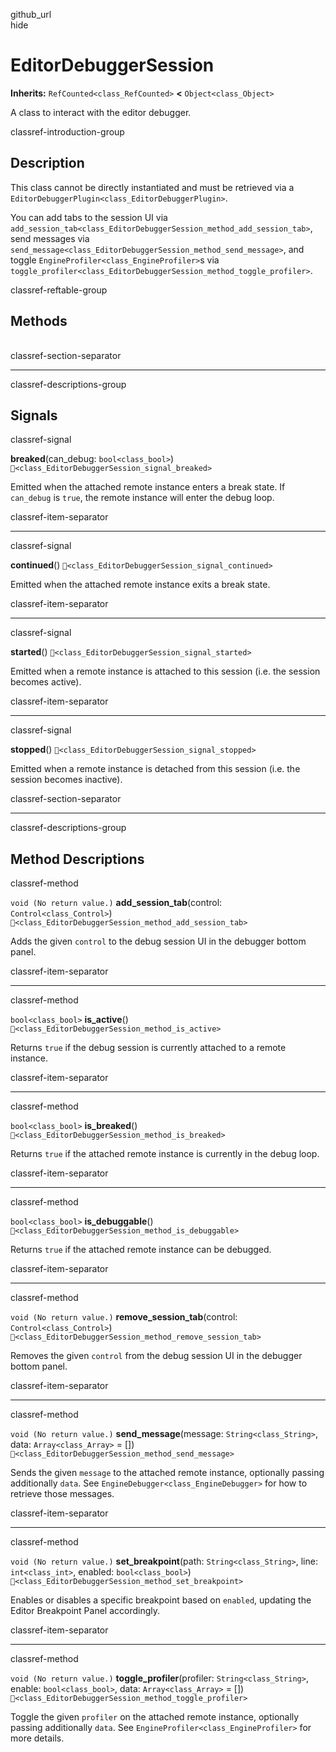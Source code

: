 github\_url  
hide

# EditorDebuggerSession

**Inherits:** `RefCounted<class_RefCounted>` **&lt;**
`Object<class_Object>`

A class to interact with the editor debugger.

classref-introduction-group

## Description

This class cannot be directly instantiated and must be retrieved via a
`EditorDebuggerPlugin<class_EditorDebuggerPlugin>`.

You can add tabs to the session UI via
`add_session_tab<class_EditorDebuggerSession_method_add_session_tab>`,
send messages via
`send_message<class_EditorDebuggerSession_method_send_message>`, and
toggle `EngineProfiler<class_EngineProfiler>`s via
`toggle_profiler<class_EditorDebuggerSession_method_toggle_profiler>`.

classref-reftable-group

## Methods

<table>
<tbody>
<tr>
</tr>
<tr>
</tr>
<tr>
</tr>
<tr>
</tr>
<tr>
</tr>
<tr>
</tr>
<tr>
</tr>
<tr>
</tr>
</tbody>
</table>

classref-section-separator

------------------------------------------------------------------------

classref-descriptions-group

## Signals

classref-signal

**breaked**(can\_debug: `bool<class_bool>`)
`🔗<class_EditorDebuggerSession_signal_breaked>`

Emitted when the attached remote instance enters a break state. If
`can_debug` is `true`, the remote instance will enter the debug loop.

classref-item-separator

------------------------------------------------------------------------

classref-signal

**continued**() `🔗<class_EditorDebuggerSession_signal_continued>`

Emitted when the attached remote instance exits a break state.

classref-item-separator

------------------------------------------------------------------------

classref-signal

**started**() `🔗<class_EditorDebuggerSession_signal_started>`

Emitted when a remote instance is attached to this session (i.e. the
session becomes active).

classref-item-separator

------------------------------------------------------------------------

classref-signal

**stopped**() `🔗<class_EditorDebuggerSession_signal_stopped>`

Emitted when a remote instance is detached from this session (i.e. the
session becomes inactive).

classref-section-separator

------------------------------------------------------------------------

classref-descriptions-group

## Method Descriptions

classref-method

`void (No return value.)` **add\_session\_tab**(control:
`Control<class_Control>`)
`🔗<class_EditorDebuggerSession_method_add_session_tab>`

Adds the given `control` to the debug session UI in the debugger bottom
panel.

classref-item-separator

------------------------------------------------------------------------

classref-method

`bool<class_bool>` **is\_active**()
`🔗<class_EditorDebuggerSession_method_is_active>`

Returns `true` if the debug session is currently attached to a remote
instance.

classref-item-separator

------------------------------------------------------------------------

classref-method

`bool<class_bool>` **is\_breaked**()
`🔗<class_EditorDebuggerSession_method_is_breaked>`

Returns `true` if the attached remote instance is currently in the debug
loop.

classref-item-separator

------------------------------------------------------------------------

classref-method

`bool<class_bool>` **is\_debuggable**()
`🔗<class_EditorDebuggerSession_method_is_debuggable>`

Returns `true` if the attached remote instance can be debugged.

classref-item-separator

------------------------------------------------------------------------

classref-method

`void (No return value.)` **remove\_session\_tab**(control:
`Control<class_Control>`)
`🔗<class_EditorDebuggerSession_method_remove_session_tab>`

Removes the given `control` from the debug session UI in the debugger
bottom panel.

classref-item-separator

------------------------------------------------------------------------

classref-method

`void (No return value.)` **send\_message**(message:
`String<class_String>`, data: `Array<class_Array>` = \[\])
`🔗<class_EditorDebuggerSession_method_send_message>`

Sends the given `message` to the attached remote instance, optionally
passing additionally `data`. See `EngineDebugger<class_EngineDebugger>`
for how to retrieve those messages.

classref-item-separator

------------------------------------------------------------------------

classref-method

`void (No return value.)` **set\_breakpoint**(path:
`String<class_String>`, line: `int<class_int>`, enabled:
`bool<class_bool>`)
`🔗<class_EditorDebuggerSession_method_set_breakpoint>`

Enables or disables a specific breakpoint based on `enabled`, updating
the Editor Breakpoint Panel accordingly.

classref-item-separator

------------------------------------------------------------------------

classref-method

`void (No return value.)` **toggle\_profiler**(profiler:
`String<class_String>`, enable: `bool<class_bool>`, data:
`Array<class_Array>` = \[\])
`🔗<class_EditorDebuggerSession_method_toggle_profiler>`

Toggle the given `profiler` on the attached remote instance, optionally
passing additionally `data`. See `EngineProfiler<class_EngineProfiler>`
for more details.

